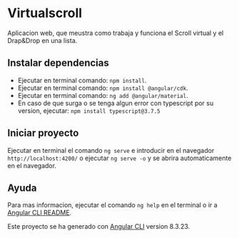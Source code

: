 # Virtualscroll

Aplicacion web, que meustra como trabaja y funciona el Scroll virtual y el Drap&Drop en una lista.

## Instalar dependencias
- Ejecutar en terminal comando: `npm install`.
- Ejecutar en terminal comando: `npm install @angular/cdk`.
- Ejecutar en terminal comando: `ng add @angular/material`.
- En caso de que surga o se tenga algun error con typescript por su version, ejecutar: `npm install typescript@3.7.5`

## Iniciar proyecto
Ejecutar en terminal el comando `ng serve` e introducir en el navegador `http://localhost:4200/` o ejecutar `ng serve -o` y se abrira automaticamente en el navegador.

## Ayuda
Para mas informacion, ejecutar el comando `ng help` en el terminal o ir a [Angular CLI README](https://github.com/angular/angular-cli/blob/master/README.md).

Este proyecto se ha generado con [Angular CLI](https://github.com/angular/angular-cli) version 8.3.23.
